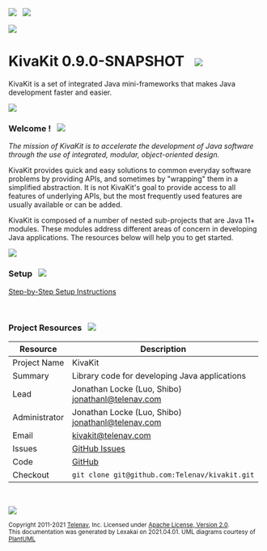 [![](https://www.kivakit.org/images/github-32.png)](https://github.com/Telenav/kivakit)
&nbsp;
[![](https://www.kivakit.org/images/twitter-32.png)](https://twitter.com/openkivakit)

![](https://www.kivakit.org/images/kivakit-background-500.jpg)

# KivaKit 0.9.0-SNAPSHOT &nbsp;&nbsp;![](https://www.kivakit.org/images/kivakit-64.png)

KivaKit is a set of integrated Java mini-frameworks that makes Java development faster and easier.

![](https://www.kivakit.org/images/horizontal-line.png)

[//]: # (start-user-text)

### Welcome <a name = "welcome"></a>! &nbsp; ![](https://www.kivakit.org/images/stars-48.png)

*The mission of KivaKit is to accelerate the development of Java software through the use of integrated, modular, object-oriented design.*

KivaKit provides quick and easy solutions to common everyday software problems by providing APIs, and sometimes by "wrapping" them in a
simplified abstraction. It is not KivaKit's goal to provide access to all features of underlying APIs, but the most frequently used features
are usually available or can be added.

KivaKit is composed of a number of nested sub-projects that are Java 11+ modules. These modules address different areas of concern in
developing Java applications. The resources below will help you to get started.

![](https://www.kivakit.org/images/horizontal-line.png)

### Setup &nbsp; ![](https://www.kivakit.org/images/box-40.png)

[Step-by-Step Setup Instructions](https://github.com/Telenav/kivakit/blob/master/documentation/overview/setup.md)

&nbsp;

### Project Resources <a name = "project-resources"></a> &nbsp; ![](https://www.kivakit.org/images/water-32.png)

| Resource     |     Description                   |
|--------------|-----------------------------------|
| Project Name | KivaKit |
| Summary | Library code for developing Java applications |
| Lead | Jonathan Locke (Luo, Shibo) <br/> [jonathanl@telenav.com](mailto:jonathanl@telenav.com) |
| Administrator | Jonathan Locke (Luo, Shibo) <br/> [jonathanl@telenav.com](mailto:jonathanl@telenav.com) |
| Email | [kivakit@telenav.com](mailto:kivakit@telenav.com) |
| Issues | [GitHub Issues](https://github.com/Telenav/kivakit/issues) |
| Code | [GitHub](https://github.com/Telenav/kivakit) |
| Checkout | `git clone git@github.com:Telenav/kivakit.git` |

<br/>


[//]: # (end-user-text)

![](https://www.kivakit.org/images/horizontal-line.png)

<sub>Copyright 2011-2021 [Telenav](https://telenav.com), Inc. Licensed under [Apache License, Version 2.0](LICENSE).</sub>  
<sub>This documentation was generated by Lexakai on 2021.04.01. UML diagrams courtesy of [PlantUML](https://plantuml.com)</sub>
